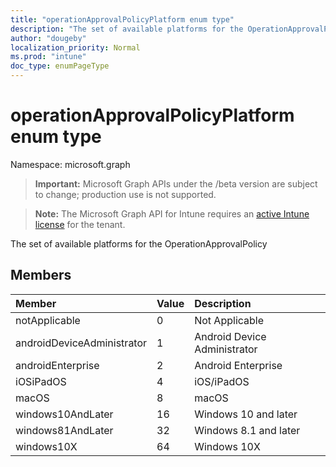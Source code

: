 ```yaml
---
title: "operationApprovalPolicyPlatform enum type"
description: "The set of available platforms for the OperationApprovalPolicy"
author: "dougeby"
localization_priority: Normal
ms.prod: "intune"
doc_type: enumPageType
---
```


# operationApprovalPolicyPlatform enum type

Namespace: microsoft.graph

> **Important:** Microsoft Graph APIs under the /beta version are subject to change; production use is not supported.

> **Note:** The Microsoft Graph API for Intune requires an [active Intune license](https://go.microsoft.com/fwlink/?linkid=839381) for the tenant.

The set of available platforms for the OperationApprovalPolicy

## Members
|Member|Value|Description|
|:---|:---|:---|
|notApplicable|0|Not Applicable|
|androidDeviceAdministrator|1|Android Device Administrator|
|androidEnterprise|2|Android Enterprise|
|iOSiPadOS|4|iOS/iPadOS|
|macOS|8|macOS|
|windows10AndLater|16|Windows 10 and later|
|windows81AndLater|32|Windows 8.1 and later|
|windows10X|64|Windows 10X|





